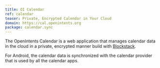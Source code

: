 ```yaml
---
title: OI Calendar
ref: calendar
teaser: Private, Encrypted Calendar in Your Cloud
domain: https://cal.openintents.org
package: calendar.sync
---
```


The OpenIntents Calendar is a web application that manages calendar data in the cloud
in a private, encrypted manner build with [Blockstack](https://blockstack.org).

For Android, the calendar data is synchronized with the calendar provider that is used by all the calendar apps.
